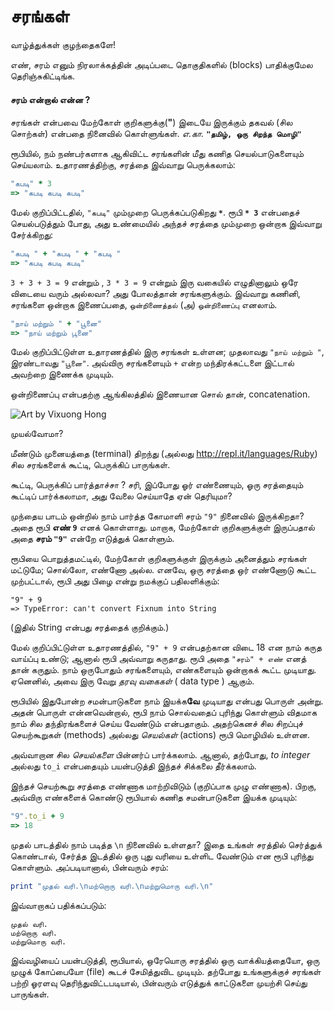 # சரங்கள் 


வாழ்த்துக்கள் குழந்தைகளே! 

எண், சரம் எனும் நிரலாக்கத்தின் அடிப்படை தொகுதிகளில் (blocks) பாதிக்குமேல தெரிஞ்சுகிட்டிங்க. 

#### சரம் என்றால் என்ன ? 

சரங்கள் என்பவை மேற்கோள் குறிகளுக்கு(**"**) இடையே இருக்கும் தகவல் (சில சொற்கள்) என்பதை நினைவில் கொள்ளுங்கள். *எ.கா.* **```"தமிழ், ஒரு சிறந்த மொழி"```** 


ரூபியில், நம் நண்பர்களாக ஆகிவிட்ட சரங்களின் மீது கணித செயல்பாடுகளையும் செய்யலாம். உதாரணத்திற்கு, சரத்தை இவ்வாறு பெருக்கலாம்: 

```ruby 
"கபடி" * 3 
=> "கபடி கபடி கபடி" 
``` 

மேல் குறிப்பிட்டதில், `"கபடி"` மும்முறை பெருக்கப்படுகிறது **`*`**. ரூபி **`* 3`** என்பதைச் செயல்படுத்தும் போது, அது உண்மையில் அந்தச் சரத்தை மும்முறை ஒன்றாக இவ்வாறு சேர்க்கிறது: 

```ruby 
"கபடி " + "கபடி " + "கபடி " 
=> "கபடி கபடி கபடி" 
``` 

`3 + 3 + 3 = 9` என்றும் , `3 * 3 = 9` என்றும் இரு வகையில் எழுதினாலும் ஒரே விடையை வரும் அல்லவா? அது போலத்தான் சரங்களுக்கும். இவ்வாறு கணினி, சரங்களை ஒன்றாக இணைப்பதை, `ஒன்றிணைத்தல்` (அ) `ஒன்றிணைப்பு` எனலாம். 

```ruby 
"நாய் மற்றும் " + "பூனை" 
=> "நாய் மற்றும் பூனை" 
``` 

மேல் குறிப்பிட்டுள்ள உதாரணத்தில் இரு சரங்கள் உள்ளன; முதலாவது `"நாய் மற்றும் "`, இரண்டாவது `"பூனை"`. அவ்விரு சரங்களையும் `+` என்ற மந்திரக்கட்டளை இட்டால் அவற்றை இணைக்க முடியும். 

ஒன்றிணைப்பு என்பதற்கு ஆங்கிலத்தில் இணையான சொல் தான், concatenation. 

![Art by Vixuong Hong](http://rubykin.com/images/cat-dog.png) 

முயல்வோமா? 

மீண்டும் முனையத்தை (terminal) திறந்து (அல்லது http://repl.it/languages/Ruby) சில சரங்களைக் கூட்டி, பெருக்கிப் பாருங்கள். 

கூட்டி, பெருக்கிப் பார்த்தாச்சா ? சரி, இப்போது ஓர் எண்ணையும், ஓரு சரத்தையும் கூட்டிப் பார்க்கலாமா, அது வேலை செய்யாதே ஏன் தெரியுமா? 

முந்தைய பாடம் ஒன்றில் நாம் பார்த்த கோமாளி சரம் `"9"` நினைவில் இருக்கிறதா? அதை ரூபி **எண் `9`** எனக் கொள்ளாது. மாறாக, மேற்கோள் குறிகளுக்குள் இருப்பதால் அதை **சரம் `"9"`** என்றே எடுத்துக் கொள்ளும். 

ரூபியை பொறுத்தமட்டில், மேற்கோள் குறிகளுக்குள் இருக்கும் அனைத்தும் சரங்கள் மட்டுமே; சொல்லோ, எண்ணோ அல்ல. எனவே, ஒரு சரத்தை ஒர் எண்ணோடு கூட்ட முற்பட்டால், ரூபி அது பிழை என்று நமக்குப் பதிலளிக்கும்: 

``` 
"9" + 9 
=> TypeError: can't convert Fixnum into String 
``` 
(இதில் String என்பது சரத்தைக் குறிக்கும்.) 

மேல் குறிப்பிட்டுள்ள உதாரணத்தில், `"9" + 9` என்பதற்கான விடை 18 என நாம் கருத வாய்ப்பு உண்டு; ஆனால் ரூபி அவ்வாறு கருதாது. ரூபி அதை `"சரம்" + எண்` எனத் தான் கருதும். நாம் ஒருபோதும் சரங்களையும், எண்களையும் ஒன்றாகக் கூட்ட முடியாது. ஏனெனில், அவை இரு வேறு _தரவு வகைகள்_ ( data type ) ஆகும். 

ரூபியில் இதுபோன்ற சமன்பாடுகளை நாம் இயக்க**வே** முடியாது என்பது பொருள் அன்று. அதன் பொருள் என்னவென்றால், ரூபி நாம் சொல்வதைப் புரிந்து கொள்ளும் விதமாக நாம் சில தந்திரங்களைச் செய்ய வேண்டும் என்பதாகும். அதற்கெனச் சில சிறப்புச் செயற்கூறுகள் (methods) அல்லது _செயல்கள்_ (actions) ரூபி மொழியில் உள்ளன. 

அவ்வாறான சில _செயல்களை_ பின்னர்ப் பார்க்கலாம். ஆனால், தற்போது, _to integer_ அல்லது `to_i` என்பதையும் பயன்படுத்தி இந்தச் சிக்கலை தீர்க்கலாம். 

இந்தச் செயற்கூறு சரத்தை எண்ணாக மாற்றிவிடும் (குறிப்பாக முழு எண்ணாக). பிறகு, அவ்விரு எண்களைக் கொண்டு ரூபியால் கணித சமன்பாடுகளை இயக்க முடியும்: 

```ruby 
"9".to_i + 9 
=> 18 
``` 

முதல் பாடத்தில் நாம் படித்த `\n` நினைவில் உள்ளதா? இதை உங்கள் சரத்தில் செர்த்துக் கொண்டால், சேர்த்த இடத்தில் ஒரு புது வரியை உள்ளிட வேண்டும் என ரூபி புரிந்து கொள்ளும். அப்படியானால், பின்வரும் சரம்: 

```ruby 
print "முதல் வரி.\nமற்றொரு வரி.\nமற்றுமொரு வரி.\n" 
``` 
இவ்வாறாகப் பதிக்கப்படும்: 

``` 
முதல் வரி. 
மற்றொரு வரி. 
மற்றுமொரு வரி. 
``` 

இவ்வழியைப் பயன்படுத்தி, ரூபியால், ஒரேயொரு சரத்தில் ஒரு வாக்கியத்தையோ, ஒரு முழுக் கோப்பையோ (file) கூடச் சேமித்துவிட முடியும். தற்போது உங்களுக்குச் சரங்கள் பற்றி ஓரளவு தெரிந்துவிட்டபடியால், பின்வரும் எடுத்துக் காட்டுகளை முயற்சி செய்து பாருங்கள். 

<div style="height:30px;"></div>
